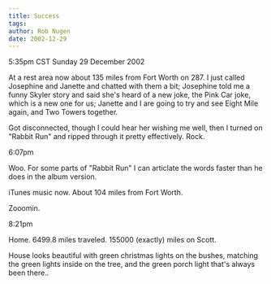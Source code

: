 ```yaml
---
title: Success
tags: 
author: Rob Nugen
date: 2002-12-29
---
```


<p class=date>5:35pm CST Sunday 29 December 2002</p>

<p>At a rest area now about 135 miles from Fort Worth on 287.  I just
called Josephine and Janette and chatted with them a bit; Josephine
told me a funny Skyler story and said she's heard of a new joke, the
Pink Car joke, which is a new one for us; Janette and I are going to
try and see Eight Mile again, and Two Towers together.</p>

<p>Got disconnected, though I could hear her wishing me well, then I
turned on "Rabbit Run" and ripped through it pretty effectively.
Rock.</p>

<p class=date>6:07pm</p>

<p>Woo.  For some parts of "Rabbit Run" I can articlate the words
faster than he does in the album version.</p>

<p>iTunes music now.  About 104 miles from Fort Worth.</p>

<p>Zooomin.</p>

<p class=date>8:21pm</p>

<p>Home.  6499.8 miles traveled.  155000 (exactly) miles on Scott.</p>

<p>House looks beautiful with green christmas lights on the bushes,
matching the green lights inside on the tree, and the green porch
light that's always been there..</p>

